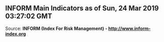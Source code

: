 ## INFORM Main Indicators as of Sun, 24 Mar 2019 03:27:02 GMT

Source: **INFORM (Index For Risk Management) - http://www.inform-index.org**